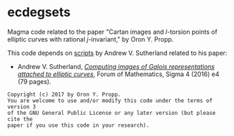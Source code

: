 # ecdegsets
Magma code related to the paper "Cartan images and *l*-torsion points of elliptic curves with rational *j*-invariant," by Oron Y. Propp.

This code depends on [scripts](http://math.mit.edu/~drew/galrep/) by Andrew V. Sutherland related to his paper:
* Andrew V. Sutherland, [*Computing images of Galois representations attached to elliptic curves*](http://dx.doi.org/10.1017/fms.2015.33), Forum of Mathematics, Sigma 4 (2016) e4 (79 pages).

~~~~
Copyright (c) 2017 by Oron Y. Propp.
You are welcome to use and/or modify this code under the terms of version 3
of the GNU General Public License or any later version (but please cite the
paper if you use this code in your research).
~~~~
